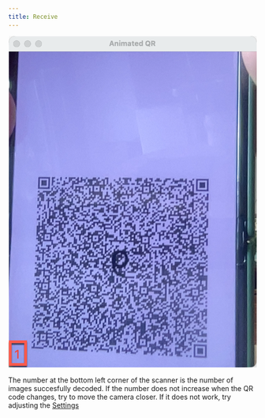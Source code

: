 ```yaml
---
title: Receive
---
```


![Scan](./images/03.scan.png)

The number at the bottom left corner of the scanner is the number of images succesfully decoded. If the number does not increase when the QR code changes, try to move the camera closer. If it does not work, try adjusting the [Settings](./settings.md)
